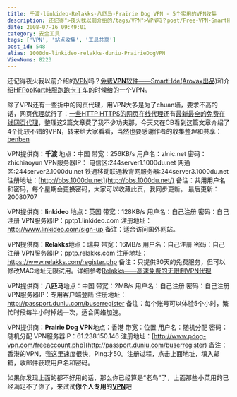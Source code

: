 ```yaml
---
title: 千渡-linkideo-Relakks-八匹马-Prairie Dog VPN - 5个实用的VPN收集
description: 还记得">夜火我以前介绍的/tags/VPN">VPN吗？post/Free-VPN-SmartHde-Arovax.html">免费VPN软件——SmartHde(Arovax出品)和介绍post/48.html">HFPopKart韩服跑跑卡丁车的时候给的一个VPN。除了VPN还有一些折中的网页代理，用VPN大多是为了chuan墙，要求不高的话，网页/tags/%E4%BB%A3%E7%90%86">代理就行了：post/113.html">一些HTTPHTTPS的网页在线代理还有post/130.html">最新最全的免费在线网页代理，整理这2篇文章费了我不少功夫那，今天又在CB看到这篇文章介绍了4个比较不错的VPN，转来给大家看看，当然也要感谢作者的收集整理和共享：
date: 2008-07-16 09:49:01
category: 安全工具
tags: ['VPN', '站点收集', '工具共享']
post_id: 548
alias: 1000du-linkideo-relakks-duniu-PrairieDogVPN
ViewNums: 8223
---
```


还记得夜火我以前介绍的[VPN](/tags/VPN)吗？[免费**VPN**软件——SmartHde(Arovax出品)](/blog/free-vpn-smarthde-arovax)和介绍[HFPopKart韩服跑跑卡丁车](/blog/48a)的时候给的一个VPN。

除了VPN还有一些折中的网页代理，用VPN大多是为了chuan墙，要求不高的话，网页[代理](/tags/%E4%BB%A3%E7%90%86)就行了：[一些HTTP HTTPS的网页在线代理](/blog/113a)还有[最新最全的免费在线网页代理](/blog/130a)，整理这2篇文章费了我不少功夫那，今天又在CB看到这篇文章介绍了4个比较不错的VPN，转来给大家看看，当然也要感谢作者的收集整理和共享：[benben](http://blog.119797.com/)

VPN提供商：**千渡**
地点：中国
带宽：256KB/s
用户名：zlnic.net
密码：zhichiaoyun
VPN服务器IP：
电信区:244server1.1000du.net
网通区:244server2.1000du.net
铁通移动联通教育网服务器:244server3.1000du.net
注册地址：[http://bbs.1000du.net](http://bbs.1000du.net/)
备注：共用用户名和密码，每个星期会更换密码，大家可以收藏此页，我同步更新。
最后更新：20080707

VPN提供商：**linkideo**
地点：英国
带宽：128KB/s
用户名：自己注册
密码：自己注册
VPN服务器IP：pptp1.linkideo.com
注册地址：<http://www.linkideo.com/sign-up>
备注：适合访问国外网站。

VPN提供商：**Relakks**地点：瑞典
带宽：16MB/s
用户名：自己注册
密码：自己注册
VPN服务器IP：pptp.relakks.com
注册地址：<https://www.relakks.com/register.php>
备注：只提供30天的免费服务，但可以修改MAC地址无限试用。详细参考[Relakks——高速免费的无限制VPN代理](http://chiong.cn/2008/07/relakks/)

VPN提供商：**八匹马**地点：中国
带宽：2MB/s
用户名：自己注册
密码：自己注册
VPN服务器IP：专用客户端登陆
注册地址：<http://passport.duniu.com/buserregister>
备注：每个账号可以体验5个小时，繁忙时段每半小时掉线一次，适合网络加速。

VPN提供商：**Prairie Dog VPN**地点：香港
带宽：位置
用户名：随机分配
密码：随机分配
VPN服务器IP：61.238.150.146
注册地址：[http://www.pdog-vpn.com/freeaccount.php](http://passport.duniu.com/buserregister)
备注：香港的VPN，我这里速度很快，Ping才50。注册过程，点击上面地址，填入邮箱，收邮件获取用户名和密码。

如果你发现上面的都不好用的话，那么你已经算是“老鸟”了，上面那些小菜用的已经满足不了你了，来试试**你个人专用**的[**VPN**](http://vpn.15897.com)吧

